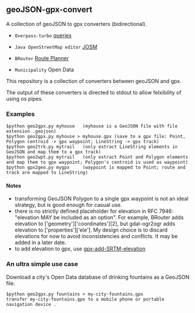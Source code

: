 ## geoJSON-gpx-convert
A collection of geoJSON to gpx converters (bidirectional).

- `Overpass-turbo` [queries](https://overpass-turbo.eu/)

- `Java OpenStreetMap editor` [JOSM](https://josm.openstreetmap.de)

- `BRouter` [Route Planner](https://brouter.de/brouter-web)
 
- `Municipality` Open Data

This repository is a collection of converters between geoJSON and gpx.

The output of these converters is directed to stdout to allow felxibility of using os pipes.

### Examples
```
$python geo2gpx.py myhouse   (myhouse is a GeoJSON file with file extension .geojson)
$python geo2gpx.py myhouse > myhouse.gpx (save to a gpx file: Point, Polygon centroid -> gpx waypoint; LineString -> gpx track)
$python geo2trk.py mytrail   (only extract LineString elements in GeoJSON and map them to a gpx track)
$python geo2wpt.py mytrail   (only extract Point and Polygon elements and map them to gpx waypoint; Polygon's centroid is used as waypoint)
$python gpx2geo.py mygpx     (waypoint is mapped to Point; route and track are mapped to LineString)
```
#### Notes
- transforming GeoJSON Polygon to a single gpx waypoint is not an ideal strategy, but is good enough for casual use.
- there is no strictly defined placeholder for elevation in RFC 7946: "elevation MAY be included as an option". For example, BRouter adds elevation to ['geometry']['coordinates'][2], but gdal-ogr2ogr adds elevation to ['properties']['ele']. My design choice is to discard elevations for now to avoid inconsistencies and conflicts. It may be added in a later date.
- to add elevation to gpx, use [gpx-add-SRTM-elevation](https://github.com/nicholas-fong/gpx-add-SRTM-elevation)

### An ultra simple use case
Download a city's Open Data database of drinking fountains as a GeoJSON file.
```
$python geo2gpx.py fountains > my-city-fountains.gpx
transfer my-city-fountains.gpx to a mobile phone or portable navigation device .
```
